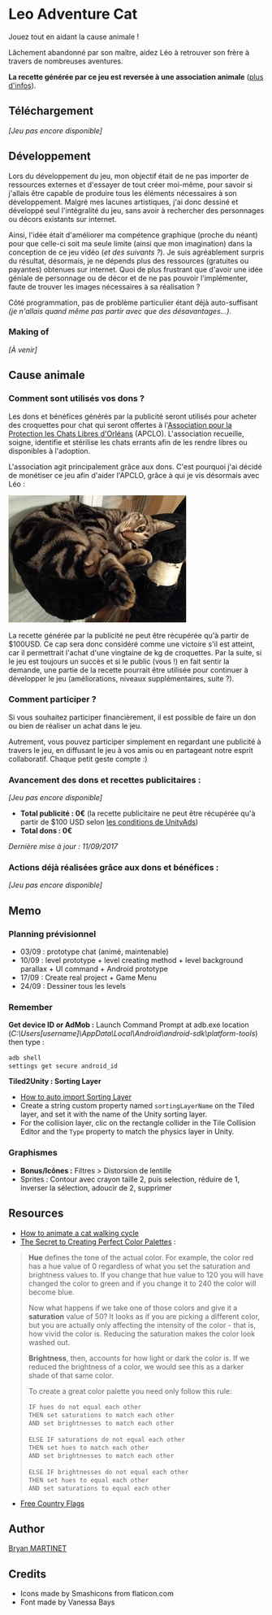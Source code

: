 # Leo Adventure Cat

Jouez tout en aidant la cause animale !

Lâchement abandonné par son maître, aidez Léo à retrouver son frère à travers de nombreuses aventures. 

**La recette générée par ce jeu est reversée à une association animale** ([plus d'infos](#cause-animale)).

## Téléchargement
*[Jeu pas encore disponible]*

## Développement
Lors du développement du jeu, mon objectif était de ne pas importer de ressources externes et d'essayer de tout créer moi-même, pour savoir si j'allais être capable de produire tous les éléments nécessaires à son développement.
Malgré mes lacunes artistiques, j'ai donc dessiné et développé seul l'intégralité du jeu, sans avoir à rechercher des personnages ou décors existants sur internet.

Ainsi, l'idée était d'améliorer ma compétence graphique (proche du néant) pour que celle-ci soit ma seule limite (ainsi que mon imagination) dans la conception de ce jeu vidéo (*et des suivants ?*).
Je suis agréablement surpris du résultat, désormais, je ne dépends plus des ressources (gratuites ou payantes) obtenues sur internet.
Quoi de plus frustrant que d'avoir une idée géniale de personnage ou de décor et de ne pas pouvoir l'implémenter, faute de trouver les images nécessaires à sa réalisation ?

Côté programmation, pas de problème particulier étant déjà auto-suffisant *(je n'allais quand même pas partir avec que des désavantages...)*.

### Making of
*[À venir]*

## Cause animale
### Comment sont utilisés vos dons ?
Les dons et bénéfices générés par la publicité seront utilisés pour acheter des croquettes pour chat qui seront offertes à l'[Association pour la Protection les Chats Libres d'Orléans](http://www.apclo.fr/) (APCLO). 
L'association recueille, soigne, identifie et stérilise les chats errants afin de les rendre libres ou disponibles à l'adoption.

L'association agit principalement grâce aux dons. C'est pourquoi j'ai décidé de monétiser ce jeu afin d'aider l'APCLO, grâce à qui je vis désormais avec Léo : 

![Léo](docs/img/leo_01.jpg)

La recette générée par la publicité ne peut être récupérée qu'à partir de $100USD. Ce cap sera donc considéré comme une victoire s'il est atteint, car il permettrait l'achat d'une vingtaine de kg de croquettes.
Par la suite, si le jeu est toujours un succès et si le public (vous !) en fait sentir la demande, une partie de la recette pourrait être utilisée pour continuer à développer le jeu (améliorations, niveaux supplémentaires, suite ?).

### Comment participer ?
Si vous souhaitez participer financièrement, il est possible de faire un don ou bien de réaliser un achat dans le jeu.

Autrement, vous pouvez participer simplement en regardant une publicité à travers le jeu, en diffusant le jeu à vos amis ou en partageant notre esprit collaboratif. Chaque petit geste compte :)

### Avancement des dons et recettes publicitaires :
*[Jeu pas encore disponible]*

* **Total publicité : 0€** (la recette publicitaire ne peut être récupérée qu'à partir de $100 USD selon [les conditions de UnityAds](https://unityads.unity3d.com/help/faq/monetization#how-does-the-payment-process-work-))
* **Total dons : 0€**

*Dernière mise à jour : 11/09/2017*

### Actions déjà réalisées grâce aux dons et bénéfices :
*[Jeu pas encore disponible]*


## Memo

### Planning prévisionnel
* 03/09 : prototype chat (animé, maintenable)
* 10/09 :  level prototype
			+ level creating method
			+ level background parallax
			+ UI command
			+ Android prototype
* 17/09 :  Create real project
			+ Game Menu
* 24/09 :  Dessiner tous les levels

### Remember
**Get device ID or AdMob :**
Launch Command Prompt at adb.exe location (*C:\Users\[username]\AppData\Local\Android\android-sdk\platform-tools*) then type : 
```
adb shell
settings get secure android_id
```

**Tiled2Unity : Sorting Layer**
* [How to auto import Sorting Layer](http://www.seanba.com/megadadadventures.html)
* Create a string custom property named `sortingLayerName` on the Tiled layer, and set it with the name of the Unity sorting layer.
* For the collision layer, clic on the rectangle collider in the Tile Collision Editor and the `Type` property to match the physics layer in Unity.

### Graphismes
* **Bonus/Icônes :** Filtres > Distorsion de lentille
* Sprites : Contour avec crayon taille 2, puis selection, réduire de 1, inverser la sélection, adoucir de 2, supprimer

## Resources
* [How to animate a cat walking cycle](https://www.youtube.com/watch?v=dYCGMdQgs-I)
* [The Secret to Creating Perfect Color Palettes](https://gamedevelopment.tutsplus.com/articles/picking-a-color-palette-for-your-games-artwork--gamedev-1174) :
> **Hue** defines the tone of the actual color. For example, the color red has a hue value of 0 regardless of what you set the saturation and brightness values to. If you change that hue value to 120 you will have changed the color to green and if you change it to 240 the color will become blue.
> 
> Now what happens if we take one of those colors and give it a **saturation** value of 50? It looks as if you are picking a different color, but you are actually only affecting the intensity of the color - that is, how vivid the color is. Reducing the saturation makes the color look washed out.
> 
> **Brightness**, then, accounts for how light or dark the color is. If we reduced the brightness of a color, we would see this as a darker shade of that same color.
> 
> To create a great color palette you need only follow this rule:
> 
>     IF hues do not equal each other
>     THEN set saturations to match each other
>     AND set brightnesses to match each other
>     
>     ELSE IF saturations do not equal each other
>     THEN set hues to match each other
>     AND set brightnesses to match each other
>     
>     ELSE IF brightnesses do not equal each other
>     THEN set hues to equal each other
>     AND set saturations to equal each other
* [Free Country Flags](https://www.countryflags.com/en/)

## Author
[Bryan MARTINET](https://maarti.net)

## Credits
* Icons made by Smashicons from flaticon.com
* Font made by Vanessa Bays